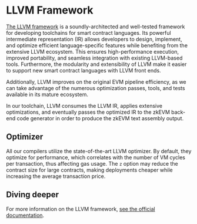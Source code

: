 # LLVM Framework

[The LLVM framework](https://github.com/matter-labs/era-compiler-llvm) is a soundly-architected and well-tested framework
for developing toolchains for smart contract languages. Its powerful intermediate representation (IR) allows developers
to design, implement, and optimize efficient language-specific features while benefiting from the extensive LLVM ecosystem.
This ensures high-performance execution, improved portability, and seamless integration with existing LLVM-based tools.
Furthermore, the modularity and extensibility of LLVM make it easier to support new smart contract languages with LLVM front ends.

Additionally, LLVM improves on the original EVM pipeline efficiency, as we can take advantage of the
numerous optimization passes, tools, and tests available in its mature ecosystem.

In our toolchain, LLVM consumes the LLVM IR, applies extensive optimizations, and eventually passes the optimized IR
to the zkEVM back-end code generator in order to produce the zkEVM text assembly output.

## Optimizer

All our compilers utilize the state-of-the-art LLVM optimizer.
By default, they optimize for performance, which correlates with the number of VM cycles per transaction,
thus affecting gas usage. The `z` option may reduce the contract size for large contracts, making deployments cheaper while increasing the average transaction price.

## Diving deeper

For more information on the LLVM framework, [see the official documentation](https://llvm.org/).

